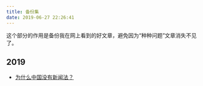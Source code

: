 ```yaml
---
title: 备份集
date: 2019-06-27 22:26:41
---
```

这个部分的作用是备份我在网上看到的好文章，避免因为“种种问题”文章消失不见了。

## 2019

- [为什么中国没有新闻法？](./为什么中国没有新闻法.html)
